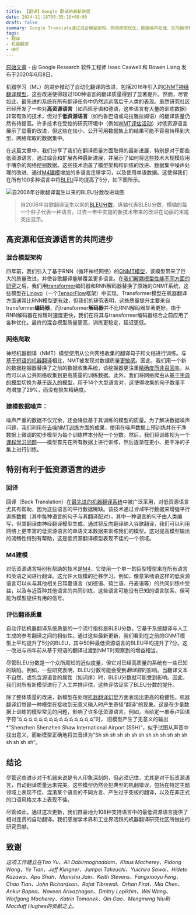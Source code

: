 ```yaml
---
title: 【翻译】Google 翻译的最新进展
date: 2024-11-18T00:35:18+08:00
draft: false
summary: Google Translate通过混合模型架构、网络爬取优化、数据噪声处理、反向翻译和M4建模等技术，显著提升了包括低资源语言在内的100多种语言的翻译质量
tags:
- 翻译
- 机器翻译
- NMT
---
```


[原始文章](https://research.google/blog/recent-advances-in-google-translate/) - 由 Google Research 软件工程师 Isaac Caswell 和 Bowen Liang 发布于2020年6月8日。

机器学习（ML）的进步推动了自动化翻译的改进，包括2016年引入的[GNMT神经翻译模型](https://ai.googleblog.com/2016/09/a-neural-network-for-machine.html)，这些改进使得超过100种语言的翻译质量得到了显著提升。然而，尽管如此，最先进的系统在所有翻译任务中仍然远远落后于人类的表现。虽然研究社区已经开发了一些对**高资源语言**（如西班牙语和德语，这些语言有大量的训练数据）非常有效的技术，但对于**低资源语言**（如约鲁巴语或马拉雅拉姆语）的翻译质量仍然有待提高。许多技术在受控的研究环境中（例如[WMT评估活动](http://www.statmt.org/wmt20/)）对低资源语言展示了显著的改进，但这些在较小、公开可用数据集上的结果可能不容易转移到大型、网络爬取的数据集中。

在这篇文章中，我们分享了我们在翻译质量方面取得的最新进展，特别是对于那些低资源语言，通过综合和扩展各种最新进展，并展示了如何将这些技术大规模应用于嘈杂的网络挖掘数据。这些技术涵盖了模型架构和训练的改进、数据集中噪声处理的改进、通过[M4建模](https://ai.googleblog.com/2019/10/exploring-massively-multilingual.html)增加的多语言迁移学习，以及使用单语数据。这使得我们在所有100多种语言中将[BLEU](https://en.wikipedia.org/wiki/BLEU)平均提高了5分，如下图所示。

![自2006年谷歌翻译诞生以来的BLEU分数改进动图](/img/google-translate-1.gif)

> 自2006年谷歌翻译诞生以来的[BLEU分数](https://en.wikipedia.org/wiki/BLEU)。纵轴代表BLEU分数，横轴的每一个柱子代表一种语言。过去一年中实施的新技术带来的改进在动画的末尾突出显示。

## 高资源和低资源语言的共同进步

### 混合模型架构

四年前，我们引入了基于RNN（循环神经网络）的[GNMT模型](https://arxiv.org/abs/1609.08144)，该模型带来了巨大的质量改进，并使谷歌翻译能够覆盖更多语言。在[我们解耦模型性能不同方面的研究](https://arxiv.org/abs/1804.09849)之后，我们用[transformer](https://ai.googleblog.com/2017/08/transformer-novel-neural-network.html)编码器和RNN解码器替换了原始的GNMT系统，这些模型在[Lingvo](https://arxiv.org/abs/1902.08295)（一个[TensorFlow](https://www.tensorflow.org/)框架）中实现。Transformer模型在机器翻译方面通常比RNN模型[更有效](https://arxiv.org/pdf/1706.03762.pdf)，但我们的研究表明，这些质量提升主要来自transformer**编码器**，而transformer**解码器**并不比RNN解码器显著更好。由于RNN解码器在推理时速度更快，我们在将其与transformer编码器结合之前应用了各种优化。最终的混合模型质量更高，训练更稳定，延迟更低。

### 网络爬取

神经机器翻译（NMT）模型使用从公共网络收集的翻译句子和文档进行训练。与[基于短语的机器翻译](https://en.wikipedia.org/wiki/Statistical_machine_translation#Phrase-based_translation)相比，NMT被发现对数据质量[更敏感](https://www.aclweb.org/anthology/W18-2709.pdf)。因此，我们用一个新的数据挖掘器替换了之前的数据收集系统，该挖掘器更注重[精确度而非召回率](https://developers.google.com/machine-learning/crash-course/classification/precision-and-recall)，从而可以从公共网络收集到更高质量的训练数据。此外，我们将网络爬虫从[基于字典的模型](https://dl.acm.org/doi/10.5555/1873781.1873905)切换为[基于嵌入的模型](https://arxiv.org/pdf/1807.11906.pdf)，用于14个大型语言对，这使得收集的句子数量平均增加了29%，而没有损失精确度。

### 建模数据噪声：

噪声严重的数据不仅冗余，还会降低基于其训练的模型的质量。为了解决数据噪声问题，我们利用在[去噪NMT训练](https://www.aclweb.org/anthology/W18-6314/)方面的成果，使用在噪声数据上预训练并在干净数据上微调的初步模型为每个训练样本分配一个分数。然后，我们将训练视为一个[课程学习问题](https://arxiv.org/abs/1908.10940)——模型首先在所有数据上进行训练，然后逐渐在更小、更干净的子集上进行训练。

## 特别有利于低资源语言的进步

### 回译

回译（Back Translation）在[最先进的](https://arxiv.org/pdf/1511.06709.pdf)[机器翻译系统](https://arxiv.org/abs/1808.09381)中被广泛采用，对低资源语言尤其有帮助，因为这些语言的平行数据稀缺。该技术通过*合成*平行数据来增强平行训练数据（其中每种语言的句子与其翻译配对），其中一种语言的句子由人类编写，但其翻译由神经翻译模型生成。通过将反向翻译纳入谷歌翻译，我们可以利用网络上更丰富的低资源语言的单语文本数据来训练我们的模型。这对提高模型输出的流畅性特别有帮助，这是低资源翻译模型表现不佳的一个领域。

### M4建模

对低资源语言特别有帮助的技术是[M4](https://ai.googleblog.com/2019/10/exploring-massively-multilingual.html)，它使用一个单一的巨型模型来在所有语言和英语之间进行翻译。这允许大规模的迁移学习。例如，像意第绪语这样的低资源语言可以从与其他相关日耳曼语言（如德语、荷兰语、丹麦语等）的共同训练中受益，以及与近百种其他语言的共同训练，这些语言可能没有已知的语言联系，但可能为模型提供有用的信号。

### 评估翻译质量

自动评估机器翻译系统质量的一个流行指标是BLEU分数，它基于系统翻译与人工生成的参考翻译之间的相似性。通过这些最新更新，我们看到在之前的GNMT模型上平均提升了5分的BLEU，其中50种最低资源语言的BLEU平均提升了7分。这一改进与四年前从基于短语的翻译过渡到NMT时观察到的增益相当。

尽管BLEU分数是一个众所周知的近似度量，但它对已经高质量的系统有一些已知的缺陷。例如，一些研究表明，BLEU分数可能会受到*翻译腔*的影响。当翻译文本不自然，或包含源语言的属性（如词序）时，BLEU分数就可能受到影响。因此，我们对所有新模型进行了人工并排评估，这些评估证实了BLEU分数的提升。

除了整体质量的改进，新模型在处理[机器翻译幻觉](https://people.eecs.berkeley.edu/~clarafy/neurips_irasl_2018.pdf)方面表现出更高的稳健性。机器翻译幻觉是一种模型在接收到无意义输入时产生奇怪“翻译”的现象。这是在少量数据上训练的模型常见的问题，影响了许多低资源语言。例如，当给定一串泰卢固语字符“ష ష ష ష ష ష ష ష ష ష ష ష ష ష ష”时，
旧模型产生了无意义的输出*“Shenzhen Shenzhen Shaw International Airport (SSH)”，似乎试图从声音中找出意义，而新模型正确地将其音译为“Sh sh sh sh sh sh sh sh sh sh sh sh sh sh sh sh sh”。

## 结论

尽管这些进步对于机器来说是令人印象深刻的，但必须记住，尤其是对于低资源语言，自动翻译质量远未完美。这些模型仍然会犯典型的机翻错误，包括在特定主题领域上表现不佳、混淆某个语言的不同方言、产生过于死板的翻译，以及在非正式的口语风格文本上表现不佳。

尽管如此，通过这次更新，我们自豪地为108种支持语言中的最低资源语言提供了相对连贯的自动翻译。我们感谢学术界和工业界活跃的机器翻译研究社区所做出的研究贡献。

## 致谢

*这项工作建立在Tao Yu、Ali Dabirmoghaddam、Klaus Macherey、Pidong Wang、Ye Tian、Jeff Klingner、Jumpei Takeuchi、Yuichiro Sawai、Hideto Kazawa、Apu Shah、Manisha Jain、Keith Stevens、Fangxiaoyu Feng、Chao Tian、John Richardson、Rajat Tibrewal、Orhan Firat、Mia Chen、Ankur Bapna、Naveen Arivazhagan、Dmitry Lepikhin、Wei Wang、Wolfgang Macherey、Katrin Tomanek、Qin Gao、Mengmeng Niu和Macduff Hughes的贡献之上。*
